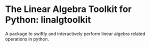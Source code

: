 # The Linear Algebra Toolkit for Python: linalgtoolkit

A package to swiftly and interactively perform linear algebra related operations in python.
